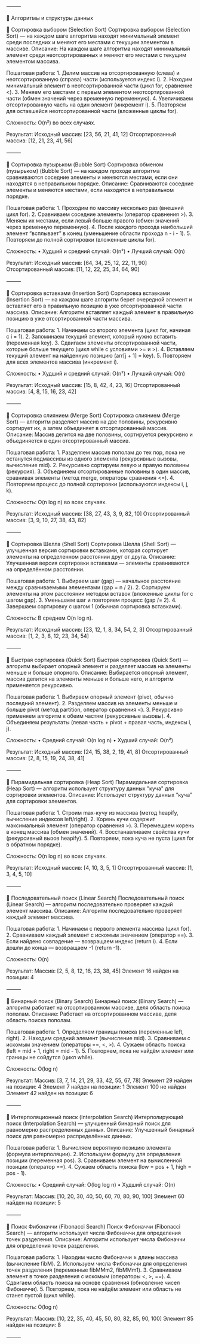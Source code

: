 
⸻

📘 Алгоритмы и структуры данных

🔹 Сортировка выбором (Selection Sort)
Сортировка выбором (Selection Sort) — на каждом шаге алгоритма находят минимальный
элемент среди последних и меняют его местами с текущим элементом в массиве.
Описание:
На каждом шаге алгоритма находят минимальный элемент среди неотсортированных и меняют его местами с текущим элементом массива.

Пошаговая работа:
	1.	Делим массив на отсортированную (слева) и неотсортированную (справа) части (используется индекс i).
	2.	Находим минимальный элемент в неотсортированной части (цикл for, сравнение <).
	3.	Меняем его местами с первым элементом неотсортированной части (обмен значений через временную переменную).
	4.	Увеличиваем отсортированную часть на один элемент (инкремент i).
	5.	Повторяем для оставшейся неотсортированной части (вложенные циклы for).

Сложность: O(n²) во всех случаях.

Результат:
Исходный массив: [23, 56, 21, 41, 12]
Отсортированный массив: [12, 21, 23, 41, 56]

⸻

🔹 Сортировка пузырьком (Bubble Sort)
Сортировка обменом (пузырьком) (Bubble Sort) — на каждом проходе алгоритма сравниваются соседние элементы и меняются местами, если они находятся в неправильном порядке.
Описание:
Сравниваются соседние элементы и меняются местами, если находятся в неправильном порядке.

Пошаговая работа:
	1.	Проходим по массиву несколько раз (внешний цикл for).
	2.	Сравниваем соседние элементы (оператор сравнения >).
	3.	Меняем их местами, если левый больше правого (обмен значений через временную переменную).
	4.	После каждого прохода наибольший элемент “всплывает” в конец (уменьшение области прохода n - i - 1).
	5.	Повторяем до полной сортировки (вложенные циклы for).

Сложность:
	•	Худший и средний случай: O(n²)
	•	Лучший случай: O(n)

Результат:
Исходный массив: [64, 34, 25, 12, 22, 11, 90]
Отсортированный массив: [11, 12, 22, 25, 34, 64, 90]

⸻

🔹 Сортировка вставками (Insertion Sort)
Сортировка вставками (Insertion Sort) — на каждом шаге алгоритм берет очередной элемент и вставляет его в правильную позицию в уже отсортированной части массива.
Описание:
Алгоритм вставляет каждый элемент в правильную позицию в уже отсортированной части массива.

Пошаговая работа:
	1.	Начинаем со второго элемента (цикл for, начиная с i = 1).
	2.	Запоминаем текущий элемент, который нужно вставить (переменная key).
	3.	Сдвигаем элементы отсортированной части, которые больше текущего (цикл while с условиями >= и >).
	4.	Вставляем текущий элемент на найденную позицию (arr[j + 1] = key).
	5.	Повторяем для всех элементов массива (инкремент i).

Сложность:
	•	Худший и средний случай: O(n²)
	•	Лучший случай: O(n)

Результат:
Исходный массив: [15, 8, 42, 4, 23, 16]
Отсортированный массив: [4, 8, 15, 16, 23, 42]

⸻

🔹 Сортировка слиянием (Merge Sort)
Сортировка слиянием (Merge Sort) — алгоритм разделяет массив на две половины, рекурсивно сортирует их, а затем объединяет в отсортированный массив.
Описание:
Массив делится на две половины, сортируется рекурсивно и объединяется в один отсортированный массив.

Пошаговая работа:
	1.	Разделяем массив пополам до тех пор, пока не останутся подмассивы из одного элемента (рекурсивные вызовы, вычисление mid).
	2.	Рекурсивно сортируем левую и правую половины (рекурсия).
	3.	Объединяем отсортированные половины в один массив, сравнивая элементы (метод merge, операторы сравнения <=).
	4.	Повторяем процесс до полной сортировки (используются индексы i, j, k).

Сложность: O(n log n) во всех случаях.

Результат:
Исходный массив: [38, 27, 43, 3, 9, 82, 10]
Отсортированный массив: [3, 9, 10, 27, 38, 43, 82]

⸻

🔹 Сортировка Шелла (Shell Sort)
Сортировка Шелла (Shell Sort) — улучшенная версия сортировки вставками, которая сортирует элементы на определенном расстоянии друг от друга.
Описание:
Улучшенная версия сортировки вставками — элементы сравниваются на определённом расстоянии.

Пошаговая работа:
	1.	Выбираем шаг (gap) — начальное расстояние между сравниваемыми элементами (gap = n / 2).
	2.	Сортируем элементы на этом расстоянии методом вставок (вложенные циклы for с шагом gap).
	3.	Уменьшаем шаг и повторяем процесс (gap /= 2).
	4.	Завершаем сортировку с шагом 1 (обычная сортировка вставками).

Сложность: В среднем O(n log n).

Результат:
Исходный массив: [23, 12, 1, 8, 34, 54, 2, 3]
Отсортированный массив: [1, 2, 3, 8, 12, 23, 34, 54]

⸻

🔹 Быстрая сортировка (Quick Sort)
Быстрая сортировка (Quick Sort) — алгоритм выбирает опорный элемент и разделяет массив на элементы меньше и больше опорного.
Описание:
Выбирается опорный элемент, массив делится на элементы меньше и больше него, и алгоритм применяется рекурсивно.

Пошаговая работа:
	1.	Выбираем опорный элемент (pivot, обычно последний элемент).
	2.	Разделяем массив на элементы меньше и больше pivot (метод partition, оператор сравнения <).
	3.	Рекурсивно применяем алгоритм к обеим частям (рекурсивные вызовы).
	4.	Объединяем результаты (левая часть + pivot + правая часть, индексы i, j).

Сложность:
	•	Средний случай: O(n log n)
	•	Худший случай: O(n²)

Результат:
Исходный массив: [24, 15, 38, 2, 19, 41, 8]
Отсортированный массив: [2, 8, 15, 19, 24, 38, 41]

⸻

🔹 Пирамидальная сортировка (Heap Sort)
Пирамидальная сортировка (Heap Sort) — алгоритм использует структуру данных "куча" для сортировки элементов.
Описание:
Использует структуру данных “куча” для сортировки элементов.

Пошаговая работа:
	1.	Строим max-кучу из массива (метод heapify, вычисление индексов left/right).
	2.	Корень кучи содержит максимальный элемент (оператор сравнения >).
	3.	Перемещаем корень в конец массива (обмен значений).
	4.	Восстанавливаем свойства кучи (рекурсивный вызов heapify).
	5.	Повторяем, пока куча не пуста (цикл for в обратном порядке).

Сложность: O(n log n) во всех случаях.

Результат:
Исходный массив: [4, 10, 3, 5, 1]
Отсортированный массив: [1, 3, 4, 5, 10]

⸻

🔹 Последовательный поиск (Linear Search)
Последовательный поиск (Linear Search) — алгоритм последовательно проверяет каждый элемент массива.
Описание:
Алгоритм последовательно проверяет каждый элемент массива.

Пошаговая работа:
	1.	Начинаем с первого элемента массива (цикл for).
	2.	Сравниваем каждый элемент с искомым значением (оператор ==).
	3.	Если найдено совпадение — возвращаем индекс (return i).
	4.	Если дошли до конца — возвращаем -1 (return -1).

Сложность: O(n)

Результат:
Массив: [2, 5, 8, 12, 16, 23, 38, 45]
Элемент 16 найден на позиции: 4

⸻

🔹 Бинарный поиск (Binary Search)
Бинарный поиск (Binary Search) — алгоритм работает на отсортированном массиве, деля область поиска пополам.
Описание:
Работает на отсортированном массиве, деля область поиска пополам.

Пошаговая работа:
	1.	Определяем границы поиска (переменные left, right).
	2.	Находим средний элемент (вычисление mid).
	3.	Сравниваем с искомым значением (операторы ==, <, >).
	4.	Сужаем область поиска (left = mid + 1, right = mid - 1).
	5.	Повторяем, пока не найдём элемент или границы не сойдутся (цикл while).

Сложность: O(log n)

Результат:
Массив: [3, 7, 14, 21, 29, 33, 42, 55, 67, 78]
Элемент 29 найден на позиции: 4
Элемент 7 найден на позиции: 1
Элемент 100 не найден
Элемент 42 найден на позиции: 6

⸻

🔹 Интерполяционный поиск (Interpolation Search)
Интерполирующий поиск (Interpolation Search) — улучшенный бинарный поиск для равномерно распределенных данных.
Описание:
Улучшенный бинарный поиск для равномерно распределённых данных.

Пошаговая работа:
	1.	Вычисляем вероятную позицию элемента (формула интерполяции).
	2.	Используем формулу для определения позиции (переменная pos).
	3.	Сравниваем элемент на вычисленной позиции (оператор ==).
	4.	Сужаем область поиска (low = pos + 1, high = pos - 1).

Сложность:
	•	Средний случай: O(log log n)
	•	Худший случай: O(n)

Результат:
Массив: [10, 20, 30, 40, 50, 60, 70, 80, 90, 100]
Элемент 60 найден на позиции: 5

⸻

🔹 Поиск Фибоначчи (Fibonacci Search)
Поиск Фибоначчи (Fibonacci Search) — алгоритм использует числа Фибоначчи для определения точек разделения.
Описание:
Алгоритм использует числа Фибоначчи для определения точек разделения.

Пошаговая работа:
	1.	Находим число Фибоначчи ≥ длины массива (вычисление fibM).
	2.	Используем числа Фибоначчи для определения точек разделения (переменные fibMMm2, fibMMm1).
	3.	Сравниваем элемент в точке разделения с искомым (операторы <, >, ==).
	4.	Сдвигаем область поиска на основе сравнения (обновление чисел Фибоначчи).
	5.	Повторяем, пока не найдём элемент или область не станет пустой (цикл while).

Сложность: O(log n)

Результат:
Массив: [10, 22, 35, 40, 45, 50, 80, 82, 85, 90, 100]
Элемент 85 найден на позиции: 8

⸻


